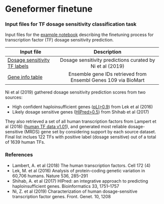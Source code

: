# Geneformer finetune

### Input files for TF dosage sensitivity classification task

Input files for the [example notebook](https://huggingface.co/ctheodoris/Geneformer/blob/main/examples/gene_classification.ipynb) describing the finetuning process for transcription factor (TF) dosage sensitivity prediction.

| Input file                                                                                           |    Description    |   
| ----------------------------------------------------------------------------------------------------- | :------------------: | 
| [Dosage sensitivity TF labels](https://github.com/cx0/geneformer-finetune/blob/main/dosage_sens_tf/dosage_sens_tf_labels.csv)  | Dosage sensitivity predictions curated by Ni et al (2019) | 
| [Gene info table](https://github.com/cx0/geneformer-finetune/blob/main/dosage_sens_tf/gene_info_table.csv) | Ensemble gene IDs retrieved from Ensembl Genes 109 via BioMart | 


Ni et al (2019) gathered dosage sensitivity prediction scores from two sources:
- High confident haploinsufficient genes ([pLI>0.9](https://github.com/cx0/geneformer-finetune/blob/main/dosage_sens_tf/exac_lof_pLI_genes.txt)) from Lek et al (2016)
- Likely dosage sensitive genes ([HIPred>0.5](https://github.com/HAShihab/HIPred)) from Shihab et al (2017)

They also retrieved a set of all human transcription factors from Lampert et al (2018) ([human TF data v1.01](http://humantfs.ccbr.utoronto.ca/download.php)), and generated most reliable dosage-sensitive (MRDS) gene set by considering support by each source dataset. Final list inclues 122 TFs with positive label (dosage sensitive) out of a total of 1639 human TFs.




### References 
- Lambert, A. et al (2018) The human transcription factors. Cell 172 (4)
- Lek, M. et al (2016) Analysis of protein-coding genetic variation in 60,706 humans. Nature 536,
285–291
- Shihab, A. et al (2017) HIPred: an integrative approach to
predicting haploinsufficient genes. Bioinformatics 33, 1751–1757
- Ni, Z. et al (2019) Characterization of human dosage-sensitive
transcription factor genes. Front. Genet. 10, 1208